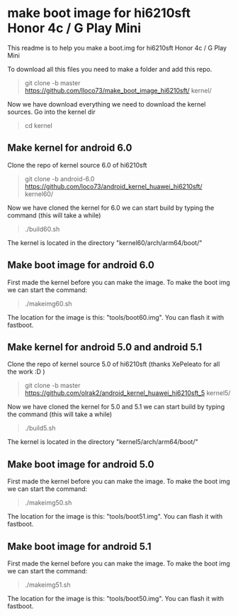 # make boot image for hi6210sft Honor 4c / G Play Mini

This readme is to help you make a boot.img for hi6210sft Honor 4c / G Play Mini

To download all this files you need to make a folder and add this repo.

> git clone -b master https://github.com/lloco73/make_boot_image_hi6210sft/ kernel/

Now we have download everything we need to download the kernel sources. Go into the kernel dir

> cd kernel

## Make kernel for android 6.0

Clone the repo of kernel source 6.0 of hi6210sft

> git clone -b android-6.0 https://github.com/loco73/android_kernel_huawei_hi6210sft/ kernel60/

Now we have cloned the kernel for 6.0 we can start build by typing the command (this will take a while)

> ./build60.sh

The kernel is located in the directory "kernel60/arch/arm64/boot/"

## Make boot image for android 6.0

First made the kernel before you can make the image.
To make the boot img we can start the command:

> ./makeimg60.sh

The location for the image is this: "tools/boot60.img".  You can flash it with fastboot.




## Make kernel for android 5.0 and android 5.1

Clone the repo of kernel source 5.0 of hi6210sft (thanks XePeleato for all the work :D )

> git clone -b master https://github.com/olrak2/android_kernel_huawei_hi6210sft_5 kernel5/

Now we have cloned the kernel for 5.0 and 5.1 we can start build by typing the command (this will take a while)

> ./build5.sh

The kernel is located in the directory "kernel5/arch/arm64/boot/"

## Make boot image for android 5.0

First made the kernel before you can make the image.
To make the boot img we can start the command:

> ./makeimg50.sh

The location for the image is this: "tools/boot51.img".  You can flash it with fastboot.

## Make boot image for android 5.1

First made the kernel before you can make the image.
To make the boot img we can start the command:

> ./makeimg51.sh

The location for the image is this: "tools/boot50.img".  You can flash it with fastboot.
